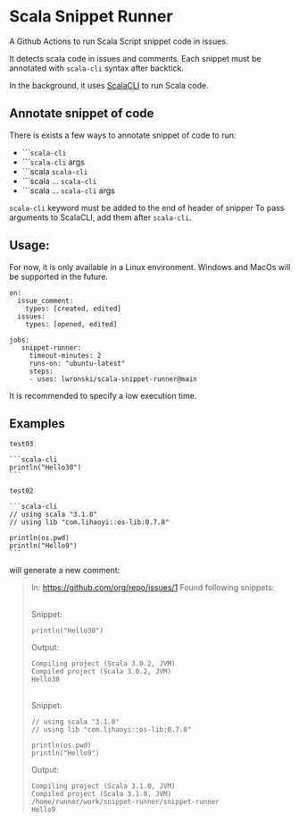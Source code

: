 # Scala Snippet Runner
A Github Actions to run Scala Script snippet code in issues.

It detects scala code in issues and comments. Each snippet must be annotated with `scala-cli` syntax after backtick.

In the background, it uses [ScalaCLI](https://scala-cli.virtuslab.org) to run Scala code. 

## Annotate snippet of code

There is exists a few ways to annotate snippet of code to run:

- \`\`\``scala-cli` 
- \`\`\``scala-cli` args
- \`\`\`scala `scala-cli`
- \`\`\`scala ... `scala-cli`
- \`\`\`scala ... `scala-cli` args

`scala-cli` keyword must be added to the end of header of snipper To pass arguments to ScalaCLI, add them after `scala-cli`.

## Usage:

For now, it is only available in a Linux environment. Windows and MacOs will be supported in the future.

```
on:
  issue_comment:
    types: [created, edited]
  issues:
    types: [opened, edited]

jobs:
   snippet-runner:
     timeout-minutes: 2
     runs-on: "ubuntu-latest"
     steps:
     - uses: lwronski/scala-snippet-runner@main
```
It is recommended to specify a low execution time. 

## Examples

````
test03

```scala-cli
println("Hello30")
```

test02

```scala-cli
// using scala "3.1.0"
// using lib "com.lihaoyi::os-lib:0.7.8"

println(os.pwd)
println("Hello9")
```
````

will generate a new comment:

>In: https://github.com/org/repo/issues/1
>Found following snippets: 
>
><br />Snippet:
>```scala-cli
>println("Hello30")
>```
> Output:
>```
>Compiling project (Scala 3.0.2, JVM)
>Compiled project (Scala 3.0.2, JVM)
>Hello30
>```
>
>
><br />Snippet:
>```scala-cli
>// using scala "3.1.0"
>// using lib "com.lihaoyi::os-lib:0.7.8"
>
>println(os.pwd)
>println("Hello9")
>```
> Output:
>```
>Compiling project (Scala 3.1.0, JVM)
>Compiled project (Scala 3.1.0, JVM)
>/home/runner/work/snippet-runner/snippet-runner
>Hello9
>```